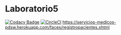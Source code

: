 # Laboratorio5
[![Codacy Badge](https://api.codacy.com/project/badge/Grade/276e59ec841243af86621cb0be47aa37)](https://www.codacy.com/app/Blackphantom96/Laboratorio5?utm_source=github.com&amp;utm_medium=referral&amp;utm_content=Blackphantom96/Laboratorio5&amp;utm_campaign=Badge_Grade)
[![CircleCI](https://circleci.com/gh/Blackphantom96/Laboratorio5.svg?style=svg)](https://circleci.com/gh/Blackphantom96/Laboratorio5)
https://servicios-medicos-pdsw.herokuapp.com/faces/registropacientes.xhtml
